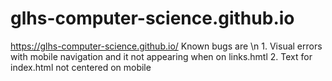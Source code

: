 # glhs-computer-science.github.io
https://glhs-computer-science.github.io/
Known bugs are \n 1. Visual errors with mobile navigation and it not appearing when on links.hmtl
2. Text for index.html not centered on mobile
